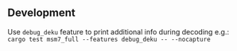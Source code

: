 ## Development

Use `debug_deku` feature to print additional info during decoding e.g.:  
`cargo test msm7_full --features debug_deku -- --nocapture`
